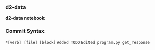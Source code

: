 ### d2-data
**d2-data notebook**
### Commit Syntax
`*[verb] [file] [block]`
`Added TODO`
`Edited program.py get_response`
